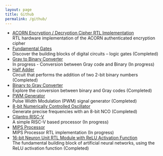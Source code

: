 ```yaml
---
layout: page
title: Github
permalink: /github/
---
```


<ul class="item-list">
    <li>
        <a href="https://github.com/Ikarthikmb/ACORN128b2025/tree/state_in_top" target="_blank">
            ACORN Encryption / Decryption Cipher RTL Implementation
        </a>
        <div class="excerpt">
            RTL hardware implementation of the ACORN authenticated encryption cipher
        </div>
    </li>
    <li>
        <a href="https://github.com/Ikarthikmb/rtl_designs/blob/main/1_fundamental_gates/README.md" target="_blank">
            Fundamental Gates
        </a>
        <div class="excerpt">
            Discover the building blocks of digital circuits – logic gates (Completed)
        </div>
    </li>
    <li>
        <a href="https://github.com/Ikarthikmb/rtl_designs" target="_blank">
            Gray to Binary Converter
        </a>
        <div class="excerpt">
            In progress - Conversion between Gray code and Binary (In progress)
        </div>
    </li>
    <li>
        <a href="https://github.com/Ikarthikmb/rtl_designs" target="_blank">
            Half Adder
        </a>
        <div class="excerpt">
            Circuit that performs the addition of two 2-bit binary numbers (Completed)
        </div>
    </li>
    <li>
        <a href="https://github.com/Ikarthikmb/rtl_designs/blob/main/4_bin2gray/README.md" target="_blank">
            Binary to Gray Converter
        </a>
        <div class="excerpt">
            Explore the conversion between binary and Gray codes (Completed)
        </div>
    </li>
    <li>
        <a href="https://github.com/Ikarthikmb/rtl_designs/blob/main/5_pwm_generator/README.md" target="_blank">
            PWM Generator
        </a>
        <div class="excerpt">
            Pulse Width Modulation (PWM) signal generator (Completed)
        </div>
    </li>
    <li>
        <a href="https://github.com/Ikarthikmb/rtl_designs/blob/main/6_numerically_controlled_oscillator/README.md" target="_blank">
            8-bit Numerically Controlled Oscillator
        </a>
        <div class="excerpt">
            Generate precise frequencies with an 8-bit NCO (Completed)
        </div>
    </li>
    <li>
        <a href="https://github.com/Ikarthikmb/rtl_designs" target="_blank">
            Cilantro RISC-V
        </a>
        <div class="excerpt">
            A simple RISC-V based processor (In progress)
        </div>
    </li>
    <li>
        <a href="https://github.com/Ikarthikmb/rtl_designs" target="_blank">
            MIPS Processor
        </a>
        <div class="excerpt">
            MIPS Processor RTL implementation (In progress)
        </div>
    </li>
    <li>
        <a href="https://github.com/Ikarthikmb/rtl_designs/blob/main/9_neuron_unit/README.md" target="_blank">
            16-bit Neuron Unit RTL Module with ReLU Activation Function
        </a>
        <div class="excerpt">
            The fundamental building block of artificial neural networks, using the ReLU activation function (Completed)
        </div>
    </li>
    <!-- Add more projects here -->
</ul>

